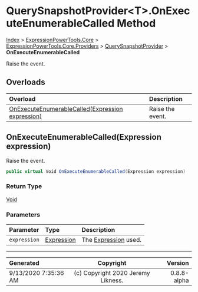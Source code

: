 ﻿# QuerySnapshotProvider&lt;T>.OnExecuteEnumerableCalled Method

[Index](../index.md) > [ExpressionPowerTools.Core](ExpressionPowerTools.Core.a.md) > [ExpressionPowerTools.Core.Providers](ExpressionPowerTools.Core.Providers.n.md) > [QuerySnapshotProvider<T>](ExpressionPowerTools.Core.Providers.QuerySnapshotProvider`1.cs.md) > **OnExecuteEnumerableCalled**

Raise the event.

## Overloads

| Overload | Description |
| :-- | :-- |
| [OnExecuteEnumerableCalled(Expression expression)](#onexecuteenumerablecalledexpression-expression) | Raise the event. |
## OnExecuteEnumerableCalled(Expression expression)

Raise the event.

```csharp
public virtual Void OnExecuteEnumerableCalled(Expression expression)
```

### Return Type

 [Void](https://docs.microsoft.com/dotnet/api/system.void) 

### Parameters

| Parameter | Type | Description |
| :-- | :-- | :-- |
| `expression` | [Expression](https://docs.microsoft.com/dotnet/api/system.linq.expressions.expression) | The [Expression](https://docs.microsoft.com/dotnet/api/system.linq.expressions.expression) used. |



---

| Generated | Copyright | Version |
| :-- | :-: | --: |
| 9/13/2020 7:35:36 AM | (c) Copyright 2020 Jeremy Likness. | 0.8.8-alpha |
